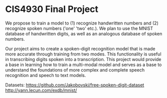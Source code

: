 # CIS4930 Final Project

We propose to train a model to (1) recognize handwritten numbers and (2) recognize spoken numbers ('one' 'two' etc.). We plan to use the MNIST database of handwritten digits, as well as an analogous database of spoken numbers. 

Our project aims to create a spoken-digit recognition model that is made more accurate through training from two modes. This functionality is useful in transcribing digits spoken into a transcription. This project would provide a base in learning how to train a multi-modal model and serves as a base to understand the foundations of more complex and complete speech recognition and speech to text models. 


Datasets:
https://github.com/Jakobovski/free-spoken-digit-dataset
http://yann.lecun.com/exdb/mnist/
